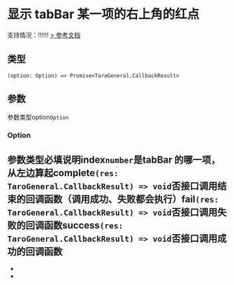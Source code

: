 # 显示 tabBar 某一项的右上角的红点
支持情况：!!!!!!
[> 参考文档
](https://developers.weixin.qq.com/miniprogram/dev/api/ui/tab-bar/wx.showTabBarRedDot.html)
## 类型[​](showTabBarRedDot.html#类型)
```tsx
(option: Option) => Promise<TaroGeneral.CallbackResult>
```

## 参数[​](showTabBarRedDot.html#参数)
参数类型option`Option`
### Option[​](showTabBarRedDot.html#option)
参数类型必填说明index`number`是tabBar 的哪一项，从左边算起complete`(res: TaroGeneral.CallbackResult) => void`否接口调用结束的回调函数（调用成功、失败都会执行）fail`(res: TaroGeneral.CallbackResult) => void`否接口调用失败的回调函数success`(res: TaroGeneral.CallbackResult) => void`否接口调用成功的回调函数
- 
- 

-
